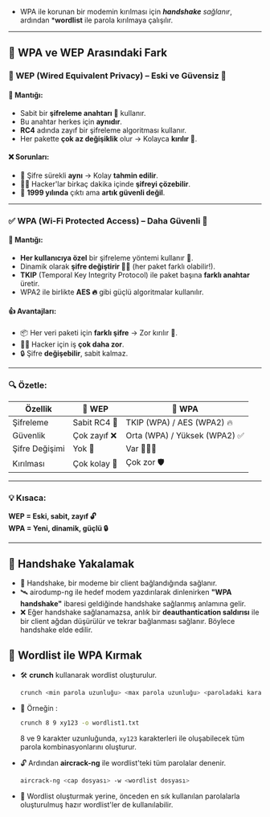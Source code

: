 - WPA ile korunan bir modemin kırılması için ***handshake** sağlanır*, ardından ***wordlist** ile parola kırılmaya çalışılır.

---
## 🔐 WPA ve WEP Arasındaki Fark 
### 🧓 WEP (Wired Equivalent Privacy) – Eski ve Güvensiz 🚫

#### 🧠 Mantığı:
- Sabit bir **şifreleme anahtarı 🔑** kullanır.
- Bu anahtar herkes için **aynıdır**.
- **RC4** adında zayıf bir şifreleme algoritması kullanır.
- Her pakette **çok az değişiklik** olur → Kolayca **kırılır 🔨**.

#### ❌ Sorunları:
- 🔁 Şifre sürekli **aynı** → Kolay **tahmin edilir**.
- 👨‍💻 Hacker'lar birkaç dakika içinde **şifreyi çözebilir**.
- 📅 **1999 yılında** çıktı ama **artık güvenli değil**.

---

### ✅ WPA (Wi-Fi Protected Access) – Daha Güvenli 💪

#### 🧠 Mantığı:
- **Her kullanıcıya özel** bir şifreleme yöntemi kullanır 🔄.
- Dinamik olarak **şifre değiştirir 🔄🔐** (her paket farklı olabilir!).
- **TKIP** (Temporal Key Integrity Protocol) ile paket başına **farklı anahtar** üretir.
- WPA2 ile birlikte **AES 🔥** gibi güçlü algoritmalar kullanılır.

#### 👍 Avantajları:
- 📦 Her veri paketi için **farklı şifre** → Zor kırılır 🧱.
- 🕵️‍♂️ Hacker için iş **çok daha zor**.
- 🔒 Şifre **değişebilir**, sabit kalmaz.

---
### 🔍 Özetle:

| Özellik       | 🧓 WEP                      | 🧑 WPA                         |
|---------------|-----------------------------|--------------------------------|
| Şifreleme     | Sabit RC4 🔐                | TKIP (WPA) / AES (WPA2) 🔥     |
| Güvenlik      | Çok zayıf ❌                | Orta (WPA) / Yüksek (WPA2) ✅  |
| Şifre Değişimi| Yok 🔁                      | Var 🔁🔁🔁                       |
| Kırılması     | Çok kolay 🧨                | Çok zor 🛡️                    |

---

### 💡 Kısaca:
**WEP = Eski, sabit, zayıf 🔓**  
**WPA = Yeni, dinamik, güçlü 🔒**

---

## 🤝 Handshake Yakalamak
- 🔐 Handshake, bir modeme bir client bağlandığında sağlanır.
- 🛰️ airodump-ng ile hedef modem yazdırılarak dinlenirken **"WPA handshake"** ibaresi geldiğinde handshake sağlanmış anlamına gelir.
- ❌ Eğer handshake sağlanamazsa, anlık bir **deauthantication saldırısı** ile bir client ağdan düşürülür ve tekrar bağlanması sağlanır. Böylece handshake elde edilir.

## 🧠 Wordlist ile WPA Kırmak
- 🛠️ **crunch** kullanarak wordlist oluşturulur.
  ```bash
  crunch <min parola uzunluğu> <max parola uzunluğu> <paroladaki karakterler> -o <txt> 
  ```
- 🔡 Örneğin :
  ```bash
  crunch 8 9 xy123 -o wordlist1.txt
  ```
  8 ve 9 karakter uzunluğunda, `xy123` karakterleri ile oluşabilecek tüm parola kombinasyonlarını oluşturur.

- 🔓 Ardından **aircrack-ng** ile wordlist'teki tüm parolalar denenir.
  ```bash
  aircrack-ng <cap dosyası> -w <wordlist dosyası>
  ```

- 📁 Wordlist oluşturmak yerine, önceden en sık kullanılan parolalarla oluşturulmuş hazır wordlist'ler de kullanılabilir.
